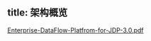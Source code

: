 title: 架构概览
---

[Enterprise-DataFlow-Platfrom-for-JDP-3.0.pdf](https://drive.google.com/open?id=17YU5rQUmbTp1DfX4K6T5pG6WIjfExBTR)
